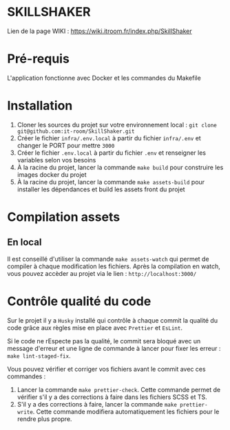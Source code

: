 # SKILLSHAKER

Lien de la page WIKI : https://wiki.itroom.fr/index.php/SkillShaker

# Pré-requis

L'application fonctionne avec Docker et les commandes du Makefile

# Installation

1. Cloner les sources du projet sur votre environnement local : `git clone git@github.com:it-room/SkillShaker.git`
2. Créer le fichier `infra/.env.local` à partir du fichier `infra/.env` et changer le PORT pour mettre `3000`
3. Créer le fichier `.env.local` à partir du fichier `.env` et renseigner les variables selon vos besoins
4. À la racine du projet, lancer la commande `make build` pour construire les images docker du projet
5. À la racine du projet, lancer la commande `make assets-build` pour installer les dépendances et build les assets front du projet

# Compilation assets

## En local

Il est conseillé d'utiliser la commande `make assets-watch` qui permet de compiler à chaque modification les fichiers.
Après la compilation en watch, vous pouvez accèder au projet via le lien : `http://localhost:3000/`


# Contrôle qualité du code

Sur le projet il y a `Husky` installé qui contrôle à chaque commit la qualité du code grâce aux règles mise en place avec `Prettier` et `EsLint`.

Si le code ne rEspecte pas la qualité, le commit sera bloqué avec un message d'erreur et une ligne de commande à lancer pour fixer les erreur : `make lint-staged-fix`.

Vous pouvez vérifier et corriger vos fichiers avant le commit avec ces commandes :

1. Lancer la commande `make prettier-check`. Cette commande permet de vérifier s'il y a des corrections à faire dans les fichiers SCSS et TS.
2. S'il y a des corrections à faire, lancer la commande `make prettier-write`. Cette commande modifiera automatiquement les fichiers pour le rendre plus propre.
